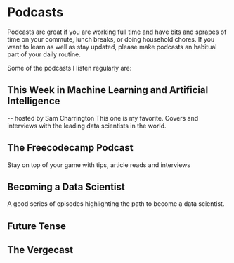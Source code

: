 # Podcasts
Podcasts are great if you are working full time and have bits and sprapes of time on your commute, lunch breaks, or doing household chores. If you want to learn as well as stay updated, please make podcasts an habitual part of your daily routine.

Some of the podcasts I listen regularly are:

## This Week in Machine Learning and Artificial Intelligence
-- hosted by Sam Charrington
This one is my favorite. Covers and interviews with the leading data scientists in the world.

## The Freecodecamp Podcast
Stay on top of your game with tips, article reads and interviews

## Becoming a Data Scientist
A good series of episodes highlighting the path to become a data scientist.
## Future Tense

## The Vergecast
